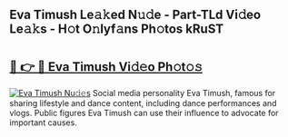 ## Eva Timush Le𝚊𝚔ed N𝚞𝚍e - Part-TLd Vi𝚍eo Le𝚊𝚔s - H𝚘t O𝚗lyf𝚊ns Ph𝚘tos kRuST

# <h2><a href="http://hf4c5l.feru.top/?c=Eva+Timush">🔗 👉 🔴 Eva Timush Vi𝚍𝚎o Ph𝚘t𝚘𝚜</a></h2>

[![Eva Timush Nu𝚍𝚎s](https://i.imgur.com/0TWrTi3.gif)](http://hf4c5l.feru.top/?c=Eva+Timush)
Social media personality Eva Timush, famous for sharing lifestyle and dance content, including dance performances and vlogs. Public figures Eva Timush can use their influence to advocate for important causes. 
